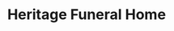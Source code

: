 ---
title: "Heritage Funeral Home"
url: /springdale/heritage-funeral-home/
shop: funeral directors
---